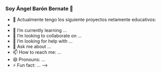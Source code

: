 ### Soy Ángel Barón Bernate 👋

- 🔭 Actualmente tengo los siguiente proyectos netamente educativos:
- 
- 🌱 I’m currently learning ...
- 👯 I’m looking to collaborate on ...
- 🤔 I’m looking for help with ...
- 💬 Ask me about ...
- 📫 How to reach me: ...
- 😄 Pronouns: ...
- ⚡ Fun fact: ...
-->
